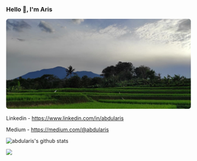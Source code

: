 ### Hello :wave:, I'm Aris

![](bg.jpeg)

Linkedin - https://www.linkedin.com/in/abdularis

Medium - https://medium.com/@abdularis

![abdularis's github stats](https://github-readme-stats.vercel.app/api?username=abdularis&show_icons=true)

[![](https://github-readme-stats.vercel.app/api/pin/?username=abdularis&repo=libwebrtc-android)](https://github.com/abdularis/libwebrtc-android)
